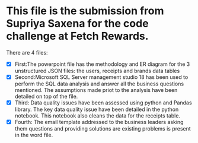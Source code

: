 # This file is the submission from Supriya Saxena for the code challenge at Fetch Rewards.
There are 4 files:
- [x] First:The powerpoint file has the methodology and ER diagram for the 3 unstructured JSON files: the users, receipts and brands data tables
- [x] Second:Microsoft SQL Server management studio 18 has been used to perform the SQL data analysis and answer all the business questions mentioned. The assumptions made priot to the analysis have been detailed on top of the file.
- [x] Third: Data quality issues have been assessed using python and Pandas library. The key data quality issue have been detailed in the python notebook. This notebook also cleans the data for the receipts table.
- [x] Fourth: The email template addressed to the business leaders asking them questions and providing solutions are existing problems is present in the word file.
